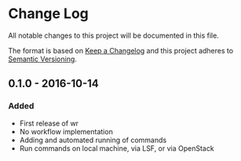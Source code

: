 # Change Log
All notable changes to this project will be documented in this file.

The format is based on [Keep a Changelog](http://keepachangelog.com/) and this
project adheres to [Semantic Versioning](http://semver.org/).

## 0.1.0 - 2016-10-14
### Added
- First release of wr
- No workflow implementation
- Adding and automated running of commands
- Run commands on local machine, via LSF, or via OpenStack
